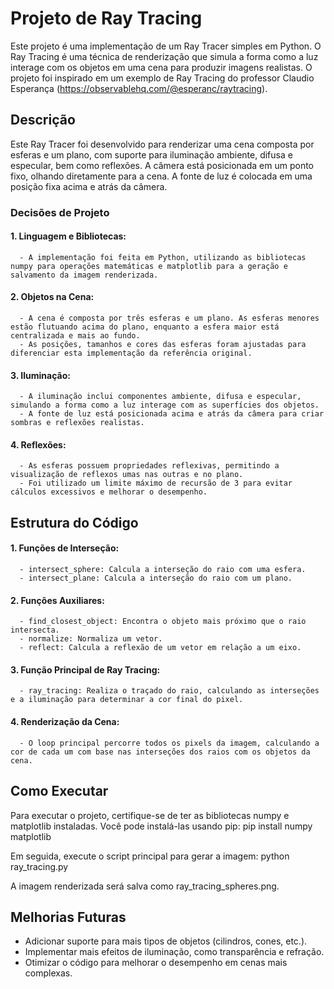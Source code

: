 # Projeto de Ray Tracing

Este projeto é uma implementação de um Ray Tracer simples em Python. O Ray Tracing é uma técnica de renderização que simula a forma como a luz interage com os objetos em uma cena para produzir imagens realistas. O projeto foi inspirado em um exemplo de Ray Tracing do professor Claudio Esperança (https://observablehq.com/@esperanc/raytracing).

## Descrição

Este Ray Tracer foi desenvolvido para renderizar uma cena composta por esferas e um plano, com suporte para iluminação ambiente, difusa e especular, bem como reflexões. A câmera está posicionada em um ponto fixo, olhando diretamente para a cena. A fonte de luz é colocada em uma posição fixa acima e atrás da câmera.

### Decisões de Projeto

#### 1. Linguagem e Bibliotecas:
      - A implementação foi feita em Python, utilizando as bibliotecas numpy para operações matemáticas e matplotlib para a geração e salvamento da imagem renderizada.

#### 2. Objetos na Cena:
      - A cena é composta por três esferas e um plano. As esferas menores estão flutuando acima do plano, enquanto a esfera maior está centralizada e mais ao fundo.
      - As posições, tamanhos e cores das esferas foram ajustadas para diferenciar esta implementação da referência original.

#### 3. Iluminação:
      - A iluminação inclui componentes ambiente, difusa e especular, simulando a forma como a luz interage com as superfícies dos objetos.
      - A fonte de luz está posicionada acima e atrás da câmera para criar sombras e reflexões realistas.
#### 4. Reflexões:
      - As esferas possuem propriedades reflexivas, permitindo a visualização de reflexos umas nas outras e no plano.
      - Foi utilizado um limite máximo de recursão de 3 para evitar cálculos excessivos e melhorar o desempenho.

## Estrutura do Código

#### 1. Funções de Interseção:
      - intersect_sphere: Calcula a interseção do raio com uma esfera.
      - intersect_plane: Calcula a interseção do raio com um plano.

#### 2. Funções Auxiliares:
      - find_closest_object: Encontra o objeto mais próximo que o raio intersecta.
      - normalize: Normaliza um vetor.
      - reflect: Calcula a reflexão de um vetor em relação a um eixo.

#### 3. Função Principal de Ray Tracing:
      - ray_tracing: Realiza o traçado do raio, calculando as interseções e a iluminação para determinar a cor final do pixel.

#### 4. Renderização da Cena:
      - O loop principal percorre todos os pixels da imagem, calculando a cor de cada um com base nas interseções dos raios com os objetos da cena.

## Como Executar

Para executar o projeto, certifique-se de ter as bibliotecas numpy e matplotlib instaladas. Você pode instalá-las usando pip:
pip install numpy matplotlib

Em seguida, execute o script principal para gerar a imagem:
python ray_tracing.py

A imagem renderizada será salva como ray_tracing_spheres.png.

## Melhorias Futuras

  - Adicionar suporte para mais tipos de objetos (cilindros, cones, etc.).
  - Implementar mais efeitos de iluminação, como transparência e refração.
  - Otimizar o código para melhorar o desempenho em cenas mais complexas.
